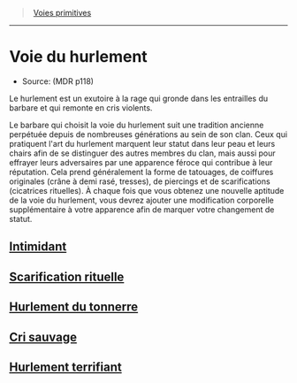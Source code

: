 ﻿---
!ClassItem
Name: Voie du hurlement
Source: (MDR p118)
Id: barbarian_howling_hd.md#voie-du-hurlement
RootId: barbarian_howling_hd.md
ParentLink: barbarian_hd.md#voies-primitives
ParentName: Voies primitives
NameLevel: 1
---
>  [Voies primitives](hd_barbarian_voies_primitives.md)

---


# Voie du hurlement

- Source: (MDR p118)

Le hurlement est un exutoire à la rage qui gronde dans les entrailles du barbare et qui remonte en cris violents.

Le barbare qui choisit la voie du hurlement suit une tradition ancienne perpétuée depuis de nombreuses générations au sein de son clan. Ceux qui pratiquent l'art du hurlement marquent leur statut dans leur peau et leurs chairs afin de se distinguer des autres membres du clan, mais aussi pour effrayer leurs adversaires par une apparence féroce qui contribue à leur réputation. Cela prend généralement la forme de tatouages, de coiffures originales (crâne à demi rasé, tresses), de piercings et de scarifications (cicatrices rituelles). À chaque fois que vous obtenez une nouvelle aptitude de la voie du hurlement, vous devrez ajouter une modification corporelle supplémentaire à votre apparence afin de marquer votre changement de statut.



## [Intimidant](hd_barbarian_howling_intimidant.md)



## [Scarification rituelle](hd_barbarian_howling_scarification_rituelle.md)



## [Hurlement du tonnerre](hd_barbarian_howling_hurlement_du_tonnerre.md)



## [Cri sauvage](hd_barbarian_howling_cri_sauvage.md)



## [Hurlement terrifiant](hd_barbarian_howling_hurlement_terrifiant.md)

